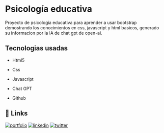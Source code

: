 
# Psicología educativa

Proyecto  de psicologia educativa para aprender a usar bootstrap demostrando los conocimientos en css, javascript y html basicos, generado su informacion por la IA de chat gpt de open-ai.




## Tecnologias usadas

- Html5

- Css

- Javascript

- Chat GPT

- Github






## 🔗 Links
[![portfolio](https://img.shields.io/badge/my_portfolio-000?style=for-the-badge&logo=ko-fi&logoColor=white)](https://github.com/Kbgeptupsi)
[![linkedin](https://img.shields.io/badge/linkedin-0A66C2?style=for-the-badge&logo=linkedin&logoColor=white)](https://www.linkedin.com/in/cristián-alarcón-gonzález-439b25221)
[![twitter](https://img.shields.io/badge/twitter-1DA1F2?style=for-the-badge&logo=twitter&logoColor=white)](https://twitter.com/kbgeptupsi)

